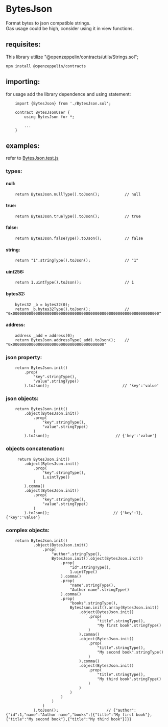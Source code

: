 # BytesJson
Format bytes to json compatible strings.  
Gas usage could be high, consider using it in view functions.  

## requisites:
This library utilize "@openzeppelin/contracts/utils/Strings.sol";
``` 
npm install @openzeppelin/contracts
``` 
  
## importing:
for usage add the library dependence and using statement:
```
    import {BytesJson} from './BytesJson.sol';

    contract BytesJsonUser {
        using BytesJson for *;

        ...
    }
``` 
  
## examples:
refer to [BytesJson.test.js](test/BytesJson.test.js)  
  
### types:
  
  #### null:
```
    return BytesJson.nullType().toJson();           // null
``` 
  
  #### true:
```
    return BytesJson.trueType().toJson();           // true
``` 
  
  #### false:
```
    return BytesJson.falseType().toJson();          // false
``` 
  
  #### string:
```
    return "1".stringType().toJson();               // "1"
``` 
  
  #### uint256:
```
    return 1.uintType().toJson();                   // 1
``` 
  
  #### bytes32:
```
    bytes32 _b = bytes32(0);
    return _b.bytes32Type().toJson();               // "0x0000000000000000000000000000000000000000000000000000000000000000"
``` 
  
  #### address:
```
    address _add = address(0);
    return BytesJson.addressType(_add).toJson();    // "0x0000000000000000000000000000000000000000"
``` 
  
### json property:
```
    return BytesJson.init()
        .prop(
            "key".stringType(),
            "value".stringType()
        ).toJson();                                // 'key':'value'
``` 
  
### json objects:  
```
    return BytesJson.init()
        .object(BytesJson.init()
            .prop(
                "key".stringType(),
                "value".stringType()
            )
        ).toJson();                             // {'key':'value'}
```
  
### objects concatenation:
```
     return BytesJson.init()
        .object(BytesJson.init()
            .prop(
                "key".stringType(),
                1.uintType()
            )
        ).comma()
        .object(BytesJson.init()
            .prop(
                "key".stringType(),
                "value".stringType()
            )
        ).toJson();                            // {'key':1},{'key':'value'}
```
  
### complex objects:
```
    return BytesJson.init()
            .object(BytesJson.init()
                .prop(
                    "author".stringType(),
                    BytesJson.init().object(BytesJson.init()
                        .prop(
                            "id".stringType(),
                            1.uintType()
                        ).comma()
                        .prop(
                            "name".stringType(),
                            "Author name".stringType()
                        ).comma()
                        .prop(
                            "books".stringType(),
                            BytesJson.init().array(BytesJson.init()
                                .object(BytesJson.init()
                                    .prop(
                                        "title".stringType(),
                                        "My first book".stringType()
                                    )
                                ).comma()
                                .object(BytesJson.init()
                                    .prop(
                                        "title".stringType(),
                                        "My second book".stringType()
                                    )
                                ).comma()
                                .object(BytesJson.init()
                                    .prop(
                                        "title".stringType(),
                                        "My third book".stringType()
                                    )
                                )
                            )
                        )
                    )
                )
            ).toJson();                     // {"author":{"id":1,"name":"Author name","books":[{"title":"My first book"},{"title":"My second book"},{"title":"My third book"}]}}
```